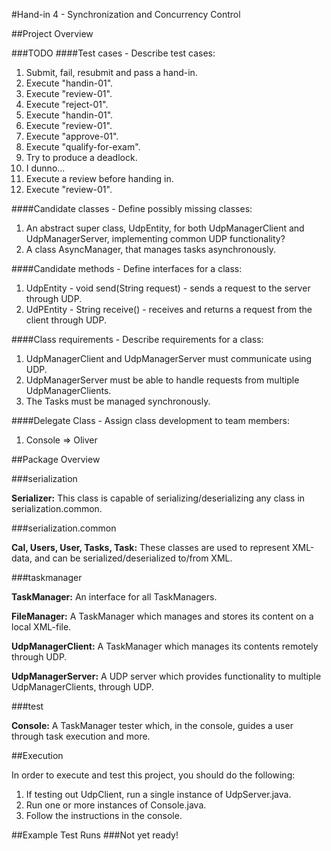 #Hand-in 4 - Synchronization and Concurrency Control

##Project Overview

###TODO
####Test cases - Describe test cases:
 1. Submit, fail, resubmit and pass a hand-in.
   1. Execute "handin-01".
   2. Execute "review-01".
   3. Execute "reject-01".
   4. Execute "handin-01".
   5. Execute "review-01".
   6. Execute "approve-01".
   7. Execute "qualify-for-exam".
 2. Try to produce a deadlock.
   1. I dunno...
 3. Execute a review before handing in.
   1. Execute "review-01".

####Candidate classes - Define possibly missing classes:
 1. An abstract super class, UdpEntity, for both UdpManagerClient and UdpManagerServer, implementing common UDP functionality?
 2. A class AsyncManager, that manages tasks asynchronously.

####Candidate methods - Define interfaces for a class:
 1. UdpEntity - void send(String request) - sends a request to the server through UDP.
 2. UdPEntity - String receive() - receives and returns a request from the client through UDP.

####Class requirements - Describe requirements for a class:
 1. UdpManagerClient and UdpManagerServer must communicate using UDP.
 2. UdpManagerServer must be able to handle requests from multiple UdpManagerClients.
 3. The Tasks must be managed synchronously.

####Delegate Class - Assign class development to team members:
 1. Console => Oliver


##Package Overview

###serialization

__Serializer:__
 This class is capable of serializing/deserializing any class in serialization.common.

###serialization.common

__Cal, Users, User, Tasks, Task:__
 These classes are used to represent XML-data, and can be serialized/deserialized to/from XML.


###taskmanager

__TaskManager:__
 An interface for all TaskManagers.

__FileManager:__
 A TaskManager which manages and stores its content on a local XML-file.

__UdpManagerClient:__
 A TaskManager which manages its contents remotely through UDP.

__UdpManagerServer:__
 A UDP server which provides functionality to multiple UdpManagerClients, through UDP.

###test

__Console:__
  A TaskManager tester which, in the console, guides a user through task execution and more.

##Execution

In order to execute and test this project, you should do the following:

1. If testing out UdpClient, run a single instance of UdpServer.java.
2. Run one or more instances of Console.java.
3. Follow the instructions in the console.

##Example Test Runs
###Not yet ready!